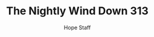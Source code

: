---
image: /assets/img/nwd/313_nwd_exodus_33_14_esv.png
title: The Nightly Wind Down 313
number: 313
categories:
  - The Nightly Wind Down
author: Hope Staff
notes: The Nightly Wind Down 313
embed: >-
  EMBED_GOES_HERE
transcript: >-
  SOME LINES OF TEXT START HERE
---